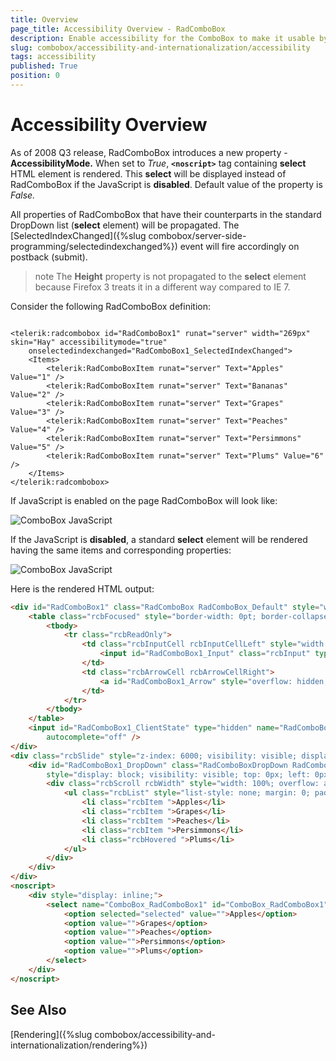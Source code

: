 ```yaml
---
title: Overview
page_title: Accessibility Overview - RadComboBox
description: Enable accessibility for the ComboBox to make it usable by as many people as possible.
slug: combobox/accessibility-and-internationalization/accessibility
tags: accessibility
published: True
position: 0
---
```


# Accessibility Overview

As of 2008 Q3 release, RadComboBox introduces a new property - **AccessibilityMode.** When set to *True*, **`<noscript>`** tag containing **select** HTML element is rendered. This **select** will be displayed instead of RadComboBox if the JavaScript is **disabled**. Default value of the property is *False.*

All properties of RadComboBox that have their counterparts in the standard DropDown list (**select** element) will be propagated. The [SelectedIndexChanged]({%slug combobox/server-side-programming/selectedindexchanged%}) event will fire accordingly on postback (submit).


>note The **Height** property is not propagated to the **select** element because Firefox 3 treats it in a different way compared to IE 7.
>

Consider the following RadComboBox definition:

````ASPNET

<telerik:radcombobox id="RadComboBox1" runat="server" width="269px" skin="Hay" accessibilitymode="true"
	onselectedindexchanged="RadComboBox1_SelectedIndexChanged">    
    <Items>        
        <telerik:RadComboBoxItem runat="server" Text="Apples" Value="1" />        
        <telerik:RadComboBoxItem runat="server" Text="Bananas" Value="2" />        
        <telerik:RadComboBoxItem runat="server" Text="Grapes" Value="3" />        
        <telerik:RadComboBoxItem runat="server" Text="Peaches" Value="4" />        
        <telerik:RadComboBoxItem runat="server" Text="Persimmons" Value="5" />        
        <telerik:RadComboBoxItem runat="server" Text="Plums" Value="6" />    
    </Items>
</telerik:radcombobox>

````

If JavaScript is enabled on the page RadComboBox will look like:

![ComboBox JavaScript](images/combobox_javascript.PNG)

If the JavaScript is **disabled**, a standard **select** element will be rendered having the same items and corresponding properties:

![ComboBox JavaScript](images/combobox_no_javascript.PNG)

Here is the rendered HTML output:

````HTML
<div id="RadComboBox1" class="RadComboBox RadComboBox_Default" style="width: 269px; display: inline-block;">
    <table class="rcbFocused" style="border-width: 0pt; border-collapse: collapse;" summary="combobox">
        <tbody>
            <tr class="rcbReadOnly">
                <td class="rcbInputCell rcbInputCellLeft" style="width: 100%;">
                    <input id="RadComboBox1_Input" class="rcbInput" type="text" readonly="readonly" value="Apples" name="RadComboBox1" autocomplete="off">
                </td>
                <td class="rcbArrowCell rcbArrowCellRight">
                    <a id="RadComboBox1_Arrow" style="overflow: hidden; display: block; position: relative; outline: none;">select</a>
                </td>
            </tr>
        </tbody>
    </table>
    <input id="RadComboBox1_ClientState" type="hidden" name="RadComboBox1_ClientState"
        autocomplete="off" />
</div>
<div class="rcbSlide" style="z-index: 6000; visibility: visible; display: block; overflow: visible; margin-left: 0pt; position: absolute; top: 30px; left: 8px; height: 107px; width: 269px;">
    <div id="RadComboBox1_DropDown" class="RadComboBoxDropDown RadComboBoxDropDown_Default "
        style="display: block; visibility: visible; top: 0px; left: 0px; width: 267px;">
        <div class="rcbScroll rcbWidth" style="width: 100%; overflow: auto; height: 105px;">
            <ul class="rcbList" style="list-style: none; margin: 0; padding: 0; zoom: 1;">
                <li class="rcbItem ">Apples</li>
                <li class="rcbItem ">Grapes</li>
                <li class="rcbItem ">Peaches</li>
                <li class="rcbItem ">Persimmons</li>
                <li class="rcbHovered ">Plums</li>
            </ul>
        </div>
    </div>
</div>
<noscript>
    <div style="display: inline;">
        <select name="ComboBox_RadComboBox1" id="ComboBox_RadComboBox1" style="width: 269px;">
            <option selected="selected" value="">Apples</option>
            <option value="">Grapes</option>
            <option value="">Peaches</option>
            <option value="">Persimmons</option>
            <option value="">Plums</option>
        </select>
    </div>
</noscript>
````

## See Also

[Rendering]({%slug combobox/accessibility-and-internationalization/rendering%})

